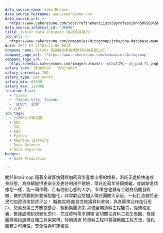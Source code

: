 ```yaml
---
data_source_name: Cake Resume
data_source_hostname: www.cakeresume.com
data_source_url: >-
  https://www.cakeresume.com/jobs?refinementList%5Bprofession%5D%5B0%5D=game-production&range%5Bsalary_range%5D%5Bmin%5D=100000
data_source_internal_id: '30846'
title: Senior Data Engineer（每月有遠端日）
job_url: >-
  https://www.cakeresume.com/companies/bitogroup/jobs/dba-database-manager-4d059b
date: 2021-07-21T04:24:06.981Z
company_name: BitoEX 英屬維京群島商幣託科技有限公司
company_page_url: 'https://www.cakeresume.com/companies/bitogroup'
company_logo_url: >-
  https://media.cakeresume.com/image/upload/s--uCnztIYq--/c_pad,fl_png8,h_200,w_200/v1673231127/ecf5ara1rpsdm8qotpa4.png
salary_text: TWD65000 - TWD120000
salary_currency: TWD
salary_type: per_month
salary_min: 65000
salary_max: 120000
location_list:
  - Taiwan
  - 'Taipei City, Taiwan'
  - '台北市, 台灣'
  - 台灣
job_tags:
  - 台灣新北市新店區
  - K8S
  - SQL
  - AWS
  - Python
  - mechine learning
  - Data Science
  - Data enginner
badges:
  - Game Production

---
```


關於BitoGroup 隨著全球區塊鏈與加密貨幣產業市場的增長，幣託正處於快速成長狀態。為持續提供更安全及更好的用戶體驗，幣託近兩年持續擴編，並誠摯邀請像您一樣，能一同作戰、且有開創心態的人才。 如果您也擁有金融商品開發經驗、樂於挑戰創新並擁抱變化，非常歡迎您加入幣託團隊大家庭，一起打造屬於全民的加密貨幣投資平台！ 職務說明 開發並維護資料倉儲，與各團隊合作進行用戶、交易及第三方數據整合，驅動集團決策 具備全端資料工程能力，從規格定義、數據處理到視覺化交付，完成資料需求閉環 密切關注資料工程生態圈，根據團隊階段選擇合理工具與架構，持續演進 於資料工程中實踐軟體工程方法，強化服務之可用性、安全性與可運維性